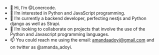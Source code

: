 - 👋 Hi, I’m @Lonercode.
- 👀 I’m interested in Python and JavaScript programming.
- 🌱 I’m currently a backend developer, perfecting nestjs and Python django as well as Strapi.
- 💞️ I’m looking to collaborate on projects that involve the use of the Python and Javascript programming languages.
- 📫 You could reach me using the email: amandaadoyi@gmail.com and on twitter as @amanda_adoyi.

<!---
Lonercode/Lonercode is a ✨ special ✨ repository because its `README.md` (this file) appears on your GitHub profile.
You can click the Preview link to take a look at your changes.
--->
